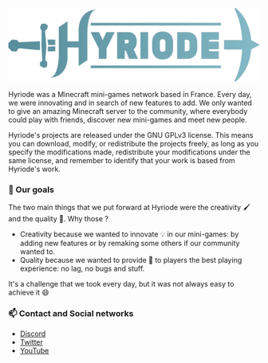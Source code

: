 ![A picture of our logo: its just our name but more beautiful](https://github.com/Hyriode/.github/blob/main/profile/banner.png?raw=true)

Hyriode was a Minecraft mini-games network based in France. Every day, we were innovating and in search of new features to add. We only wanted to give an amazing Minecraft server to the community, where everybody could play with friends, discover new mini-games and meet new people.

Hyriode's projects are released under the GNU GPLv3 license. This means you can download, modify, or redistribute the projects freely, as long as you specify the modifications made, redistribute your modifications under the same license, and remember to identify that your work is based from Hyriode's work.

### 🧭 Our goals

The two main things that we put forward at Hyriode were the creativity 🖌️ and the quality 💎. Why those ?

- Creativity because we wanted to innovate 💡 in our mini-games: by adding new features or by remaking some others if our community wanted to.
- Quality because we wanted to provide 🎁 to players the best playing experience: no lag, no bugs and stuff.

It's a challenge that we took every day, but it was not always easy to achieve it 😄

### 📫 Contact and Social networks

- [Discord](https://discord.hyriode.fr)
- [Twitter](https://twitter.com/Hyriode)
- [YouTube](https://www.youtube.com/channel/UCvkUsOv7Rowlpb8O7KdwpsA)
